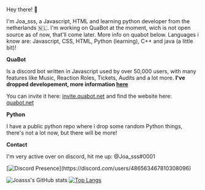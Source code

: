 Hey there! 👋

I'm Joa_sss, a Javascript, HTML and learning python developer from the netherlands 🇳🇱.
I'm working on QuaBot at the moment, wich is not open source as of now, that'll come later. More info on quabot below.
Languages i know are: Javascript, CSS, HTML, Python (learning), C++ and java (a little bit)!



**QuaBot**

Is a discord bot written in Javascript used by over 50,000 users, with many features like Music, Reaction Roles, Tickets, Audits and a lot more.
**I've dropped developement, more information [here](https://gist.github.com/Joasss/d137ce3a90688dbbce24586b6e9cc557)**

You can invite it here: [invite.quabot.net](https://invite.quabot.net) and find the website here: [quabot.net](https://quabot.net)



**Python**

I have a public python repo where i drop some random Python things, there's not a lot now, but there will be more!



**Contact**

I'm very active over on discord, hit me up: @Joa_sss#0001

[![Discord Presence](https://lanyard-profile-readme.vercel.app/api/486563467810308096?theme=dark&animated=true&hideDiscrim=false&borderRadius=5px&idleMessage=Probably%20afk%20or%20coding...)](https://discord.com/users/486563467810308096)


![Joasss's GitHub stats](https://github-readme-stats.vercel.app/api?username=Joasss&count_private=true&show_icons=true&theme=dark)
[![Top Langs](https://github-readme-stats.vercel.app/api/top-langs/?username=Joasss&layout=compact)](https://github.com/anuraghazra/github-readme-stats&theme=dark)
